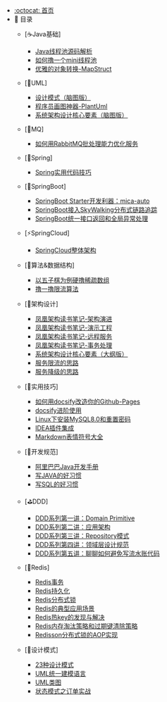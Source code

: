 - [:octocat: 首页](/README)
- :memo: 目录
    - [☕Java基础]
        - [Java线程池源码解析](/Java基础/线程池/Java线程池源码解析.md)    
        - [如何撸一个mini线程池](/Java基础/线程池/如何撸一个mini线程池.md)
        - [优雅的对象转换-MapStruct](/Java基础/OpenLibrary/优雅的对象转换-MapStruct.md)
        
    - [📐UML]
        - [设计模式（脑图版）](/Uml/设计模式（脑图版）.md) 
        - [程序员画图神器-PlantUml](/Uml/程序员画图神器-PlantUml.md) 
        - [系统架构设计核心要素（脑图版）](/Uml/系统架构设计核心要素（脑图版）.md) 
        
    - [🚀MQ]
        - [如何用RabbitMQ批处理能力优化服务](/MQ/如何用RabbitMQ批处理能力优化服务.md) 
        
    - [🍃Spring]
        - [Spring实用代码技巧](/Spring/Spring实用代码技巧.md)
        
    - [💎SpringBoot]
        - [SpringBoot Starter开发利器：mica-auto](/SpringBoot/mica-auto.md)
        - [SpringBoot接入SkyWalking分布式链路追踪](/SpringBoot/SpringBoot接入SkyWalking分布式链路追踪.md)
        - [SpringBoot统一接口返回和全局异常处理](/SpringBoot/SpringBoot统一接口返回和全局异常处理.md)
        
    - [⚡SpringCloud]
        - [SpringCloud整体架构](/SpringCloud/SpringCloud整体架构.md)
    
    - [🔑算法&数据结构]
        - [以五子棋为例硬撸稀疏数组](/Algorithm/以五子棋为例硬撸稀疏数组.md)
        - [撸一撸限流算法](/Algorithm/撸一撸限流算法.md)
        
    - [👑架构设计]
        - [凤凰架构读书笔记-架构演进](/Architecture/凤凰架构读书笔记-架构演进.md)
        - [凤凰架构读书笔记-演示工程](/Architecture/凤凰架构读书笔记-演示工程.md)
        - [凤凰架构读书笔记-远程服务](/Architecture/凤凰架构读书笔记-远程服务.md)
        - [凤凰架构读书笔记-事务处理](/Architecture/凤凰架构读书笔记-事务处理.md)
        - [系统架构设计核心要素（大纲版）](/Architecture/系统架构设计核心要素（大纲版）.md)
        - [服务限流的思路](/Architecture/服务限流的思路.md)
        - [服务降级的思路](/Architecture/服务降级的思路.md)
        
    - [🔧实用技巧]
      
        - [如何用docsify改造你的Github-Pages](/Skill/如何用docsify改造你的Github-Pages.md)
        - [docsify进阶使用](/Skill/docsify进阶使用.md)
        - [Linux下安装MySQL8.0和重置密码](/Skill/Linux下安装MySQL8.0和重置密码.md)    
        - [IDEA插件集成](/Skill/IDEA插件集成.md)    
        - [Markdown表情符号大全](/Skill/Markdown表情符号大全.md)    
        
    - [📘开发规范]
        - [阿里巴巴Java开发手册](/Specification/阿里巴巴Java开发手册.md)
        - [写JAVA的好习惯](/Specification/写JAVA的好习惯.md)
        - [写SQL的好习惯](/Specification/写SQL的好习惯.md)
    
    - [⛳DDD]
        - [DDD系列第一讲：Domain Primitive](/DDD/DDD系列第一讲：Domain-Primitive.md)
        - [DDD系列第二讲：应用架构](/DDD/DDD系列第二讲：应用架构.md)
        - [DDD系列第三讲：Repository模式](/DDD/DDD系列第三讲：Repository模式.md)
        - [DDD系列第四讲：领域层设计规范](/DDD/DDD系列第四讲：领域层设计规范.md)
        - [DDD系列第五讲：聊聊如何避免写流水账代码](/DDD/DDD系列第五讲：聊聊如何避免写流水账代码.md)
    
    - [🎯Redis]
        - [Redis事务](/Redis/Redis事务.md)
        - [Redis持久化](/Redis/Redis持久化.md)
        - [Redis分布式锁](/Redis/Redis分布式锁.md)
        - [Redis的典型应用场景](/Redis/Redis的应用场景.md)
        - [Redis热key的发现与解决](/Redis/Redis热key的发现与解决.md)
        - [Redis内存淘汰策略和过期键清除策略](/Redis/Redis内存淘汰策略和过期键清除策略.md)
        - [Redisson分布式锁的AOP实现](/Redis/Redisson分布式锁的AOP实现.md)
        
    - [🎄设计模式]
        - [23种设计模式](/DesignPattern/23种设计模式.md)
        - [UML统一建模语言](/DesignPattern/UML统一建模语言.md)
        - [UML类图](/DesignPattern/UML类图.md)
        - [状态模式之订单实战](/DesignPattern/状态模式之订单实战.md)
        